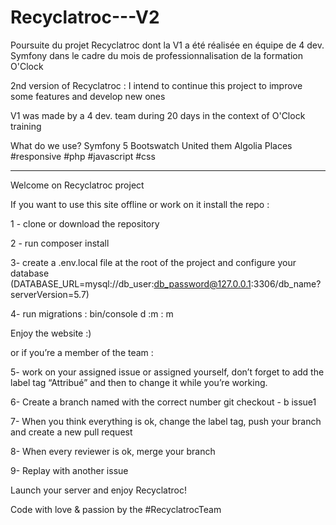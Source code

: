 # Recyclatroc---V2
Poursuite du projet Recyclatroc dont la V1 a été réalisée en équipe de 4 dev. Symfony dans le cadre du mois de professionnalisation de la formation O'Clock

2nd version of Recyclatroc : I intend to continue this project to improve some features and develop new ones

V1 was made by a 4 dev. team during 20 days in the context of O'Clock training

What do we use?
Symfony 5
Bootswatch United them
Algolia Places
#responsive #php #javascript #css

 ___________________________________________________________________________________________________________________________________

 Welcome on Recyclatroc project

 If you want to use this site offline or work on it install the repo :

 1 - clone or download the repository

 2 - run composer install

 3- create a .env.local file at the root of the project and configure your database (DATABASE_URL=mysql://db_user:db_password@127.0.0.1:3306/db_name?serverVersion=5.7)

 4- run migrations : bin/console d :m : m

 Enjoy the website :)

 or if you’re a member of the team :

 5- work on your assigned issue or assigned yourself, don’t forget to add the label tag “Attribué” and then to change it while you’re working.

 6- Create a branch named with the correct number git checkout - b issue1

 7- When you think everything is ok, change the label tag, push your branch and create a new pull request

 8- When every reviewer is ok, merge your branch

 9- Replay with another issue

 Launch your server and enjoy Recyclatroc!

 Code with love & passion by the #RecyclatrocTeam 
